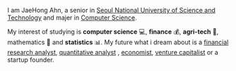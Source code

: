 I am JaeHong Ahn, a senior in [Seoul National University of Science and Technology](https://en.seoultech.ac.kr/)
and majer in [Computer Science](https://computer.seoultech.ac.kr).

My interest of studying is **computer science** :computer:, **finance** :moneybag:, **agri-tech** :corn:, mathematics :triangular_ruler: and **statistics** :bar_chart:.
My future what i dream about is a [financial research analyst](https://www.investopedia.com/terms/r/research-analyst.asp), [quantitative analyst](https://en.wikipedia.org/wiki/Quantitative_analysis_(finance))
, [economist](https://en.wikipedia.org/wiki/Economist), [venture capitalist](https://www.investopedia.com/terms/v/venturecapitalist.asp) or a startup founder.


